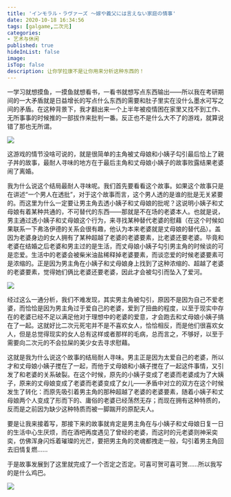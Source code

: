 ```yaml
---
title: 'インモラル・ラヴァーズ ～嫁や義父には言えない家庭の情事'
date: 2020-10-18 16:34:56
tags: [galgame,二次元]
categories:
- 艺术与休闲
published: true
hideInList: false
image: 
isTop: false
description: 让你学拉康不是让你用来分析这种东西的！
---
```

一学习就想摸鱼，一摸鱼就想看书，一看书就想写点东西输出——所以我在考研期间的一大矛盾就是日益增长的写点什么东西的需要和肚子里实在没什么墨水可写之间的矛盾。在这种背景下，我才翻出来一个上半年被疫情困在家里又找不到工作、无所事事的时候推的一部拔作来批判一番。反正也不是什么大不了的游戏，就算说错了那也无所谓。

<!-- more -->

![](https://cdn.jsdelivr.net/gh/yuukoamamiya/pic/20201018163356.png)

这游戏的情节没啥可说的，就是很简单的主角被丈母娘和小姨子勾引最后恰上了親子丼的故事，最耐人寻味的地方在于最后主角和丈母娘小姨子的故事败露结果老婆闹了离婚。

我为什么说这个结局最耐人寻味呢。我们首先要看看这个故事。如果这个故事只是在讲述“一个男人在透批”，对于这个故事而言，这个男人透的是谁的批是无关紧要的。而这里为什么一定要让男主角去透小姨子和丈母娘的批呢？这说明小姨子和丈母娘有着某种共通的，不可替代的东西——那就是不在场的老婆本人。也就是说，男主通过透小姨子和丈母娘这个行为，来寻找某种替代老婆的慰藉（在这个时候如果联系一下弗洛伊德的关系会很有趣，他认为本来老婆就是丈母娘的替代品）。盖因为老婆身边的女人拥有了某种超越了老婆的老婆要素，比老婆还要老婆。毕竟和老婆在结婚之后老婆和男主过的是生活，而丈母娘小姨子勾引男主角的时候谈的可是恋爱。生活中的老婆会被柴米油盐稀释掉老婆要素，而谈恋爱的时候老婆要素可是浓缩的。正是因为男主角在小姨子和丈母娘身上找到了这种浓缩的、超越了老婆的老婆要素，觉得她们俩比老婆还要老婆，因此才会被勾引而坠入了爱河。

![](https://cdn.jsdelivr.net/gh/yuukoamamiya/pic/20201122190026.jpg)

经过这么一通分析，我们不难发现，其实男主角被勾引，原因不是因为自己不爱老婆，而恰恰是因为男主角过于爱自己的老婆，爱到了扭曲的程度，以至于现实中存在的老婆已经不足以满足他对于理想中的老婆的爱意，才会跑去和丈母娘小姨子搞在了一起。这就好比二次元死宅并不是不喜欢女人，恰恰相反，而是他们很喜欢女人，但是总觉得现实的女人总有这样或者那样的毛病，总而言之，不够好，以至于需要向二次元的不会拉屎的美少女去寻求慰藉。

这就是我为什么说这个故事的结局耐人寻味。男主正是因为太爱自己的老婆，所以才和丈母娘小姨子搅在了一起，而他于丈母娘和小姨子搅在了一起这件事情，又引发了和老婆的关系破裂。在这个时候，原先的小姨子变成了老婆而老婆成为了大姨子，原来的丈母娘变成了老婆而老婆变成了女儿——矛盾中对立的双方在这个时候发生了转化：而原先吸引着男主角的那种超越了老婆的老婆要素，随着小姨子和丈母娘两个人变成了形而下的、庸俗的老婆已经荡然无存；而现在拥有这种特质的，反而是之前因为缺少这种特质而被一脚踹开的原配夫人。

要是让我来接着写，那接下来的故事就肯定是男主角在与小姨子和丈母娘日复一日的生活中心生厌烦，而在酒吧再度遇见了曾经的老婆，而这时的元老婆则神采奕奕，仿佛浑身闪烁着璀璨的光芒，要把男主角的灵魂都拽走一般，勾引着男主角回去旧情复燃……

于是故事发展到了这里就完成了一个否定之否定。可喜可贺可喜可贺……所以我写的是什么鸡巴。

![](https://cdn.jsdelivr.net/gh/yuukoamamiya/pic/20201018163356.jpg)
